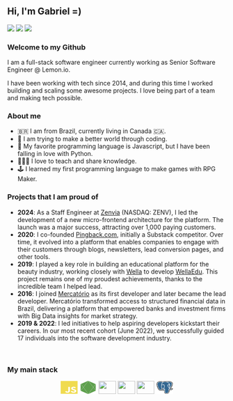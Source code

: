
## Hi, I'm Gabriel =)

<div>
  <a href = "mailto:contatomoterani@gmail.com"><img src="https://img.shields.io/badge/-Gmail-%23333?style=for-the-badge&logo=gmail&logoColor=white" target="_blank"></a>
  <a href="https://www.linkedin.com/in/gabemoterani/" target="_blank"><img src="https://img.shields.io/badge/-LinkedIn-%230077B5?style=for-the-badge&logo=linkedin&logoColor=white" target="_blank"></a>
  <a href="https://api.whatsapp.com/send?phone=1+416+2309864&text=HiGabe!" target="_blank"><img src="https://img.shields.io/badge/WhatsApp-25D366?style=for-the-badge&logo=whatsapp&logoColor=white" target="_blank"></a>
<!--   <a href="https://github.com/gabrielmoterani/gabrielmoterani/blob/master/RESUME.pdf" target="_blank"><img src="https://img.shields.io/badge/Resume-F7DF1E?style=for-the-badge&logo=javascript&logoColor=black" target="_blank"></a>
 -->
 </div>

###  Welcome to my Github

 I am a full-stack software engineer currently working as Senior Software Engineer @ Lemon.io.

 I have been working with tech since 2014, and during this time I worked building and scaling some awesome projects. I love being part of a team and
 making tech possible. 



### About me

 + 🇧🇷 I am from Brazil, currently living in Canada 🇨🇦.
 + 🚀 I am trying to make a better world through coding.
 + 🦖 My favorite programming language is Javascript, but I have been falling in love with Python.
 + 👨🏻‍🏫 I love to teach and share knowledge.
 + 🕹 I learned my first programming language to make games with RPG Maker.
 



### Projects that I am proud of

- **2024**: As a Staff Engineer at [Zenvia](https://www.zenvia.com) (NASDAQ: ZENV), I led the development of a new micro-frontend architecture for the platform. The launch was a major success, attracting over 1,000 paying customers.  
- **2020**: I co-founded [Pingback.com](https://www.pingback.com), initially a Substack competitor. Over time, it evolved into a platform that enables companies to engage with their customers through blogs, newsletters, lead conversion pages, and other tools.  
- **2019**: I played a key role in building an educational platform for the beauty industry, working closely with [Wella](https://www.wella.com/) to develop [WellaEdu](https://www.wellaedu.com.br). This project remains one of my proudest achievements, thanks to the incredible team I helped lead.  
- **2016**: I joined [Mercatório](https://www.mercatorio.com.br) as its first developer and later became the lead developer. Mercatório transformed access to structured financial data in Brazil, delivering a platform that empowered banks and investment firms with Big Data insights for market strategy.  
- **2019 & 2022**: I led initiatives to help aspiring developers kickstart their careers. In our most recent cohort (June 2022), we successfully guided 17 individuals into the software development industry.  

<br>

### My main stack
<div align="center">
  <img align="center"  height="30" width="40" src="https://raw.githubusercontent.com/devicons/devicon/master/icons/javascript/javascript-plain.svg">
  <img align="center"  height="30" width="40" src="https://raw.githubusercontent.com/devicons/devicon/master/icons/nodejs/nodejs-plain.svg">
  <img align="center"  height="30" width="40" src="https://cdn.jsdelivr.net/gh/devicons/devicon/icons/react/react-original.svg">
  <img align="center"  height="30" width="40" src="https://cdn.jsdelivr.net/gh/devicons/devicon/icons/terraform/terraform-original.svg">
  <img align="center"  height="30" width="40" src="https://cdn.jsdelivr.net/gh/devicons/devicon/icons/docker/docker-original.svg">
  <img align="center"  height="30" width="40" src="https://raw.githubusercontent.com/devicons/devicon/master/icons/postgresql/postgresql-original.svg">
</div>

<br>
<br>




